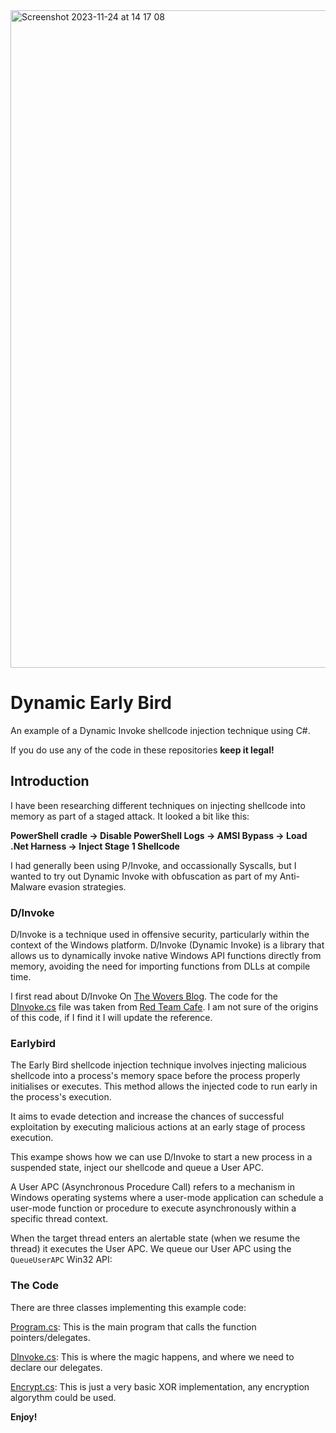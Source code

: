 <img width="1052" alt="Screenshot 2023-11-24 at 14 17 08" src="https://github.com/plackyhacker/DynamicEarlyBird/assets/42491100/1639cb43-8bd9-41e5-aef8-113dc6343106">

# Dynamic Early Bird
An example of a Dynamic Invoke shellcode injection technique using C#.

If you do use any of the code in these repositories **keep it legal!**

## Introduction

I have been researching different techniques on injecting shellcode into memory as part of a staged attack. It looked a bit like this:

**PowerShell cradle -> Disable PowerShell Logs -> AMSI Bypass -> Load .Net Harness -> Inject Stage 1 Shellcode**

I had generally been using P/Invoke, and occassionally Syscalls, but I wanted to try out Dynamic Invoke with obfuscation as part of my Anti-Malware evasion strategies.

### D/Invoke

D/Invoke is a technique used in offensive security, particularly within the context of the Windows platform. D/Invoke (Dynamic Invoke) is a library that allows us to dynamically invoke native Windows API functions directly from memory, avoiding the need for importing functions from DLLs at compile time.

I first read about D/Invoke On [The Wovers Blog](https://thewover.github.io/Dynamic-Invoke/). The code for the [DInvoke.cs](https://github.com/plackyhacker/DynamicEarlyBird/blob/main/DInvoke.cs) file was taken from [Red Team Cafe](https://www.redteam.cafe/red-team/shellcode-injection/process-hollowing-dinvoke). I am not sure of the origins of this code, if I find it I will update the reference.

### Earlybird

The Early Bird shellcode injection technique involves injecting malicious shellcode into a process's memory space before the process properly initialises or executes. This method allows the injected code to run early in the process's execution.

It aims to evade detection and increase the chances of successful exploitation by executing malicious actions at an early stage of process execution.

This exampe shows how we can use D/Invoke to start a new process in a suspended state, inject our shellcode and queue a User APC.

A User APC (Asynchronous Procedure Call) refers to a mechanism in Windows operating systems where a user-mode application can schedule a user-mode function or procedure to execute asynchronously within a specific thread context.

When the target thread enters an alertable state (when we resume the thread) it executes the User APC. We queue our User APC using the `QueueUserAPC` Win32 API:

### The Code

There are three classes implementing this example code:

[Program.cs](https://github.com/plackyhacker/DynamicEarlyBird/blob/main/Program.cs): This is the main program that calls the function pointers/delegates.

[DInvoke.cs](https://github.com/plackyhacker/DynamicEarlyBird/blob/main/DInvoke.cs): This is where the magic happens, and where we need to declare our delegates.

[Encrypt.cs](https://github.com/plackyhacker/DynamicEarlyBird/blob/main/Encrypt.cs): This is just a very basic XOR implementation, any encryption algorythm could be used.

**Enjoy!**
